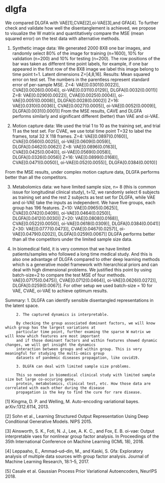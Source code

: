 # dlgfa

We compared DLGFA with VAE[1],CVAE[2],oi-VAE[3],and GFA[4]. To further check and validate how well the disentanglement is achieved, we propose to visualize the W matrix and quantitatively compare the MSE (mean squared error) on the test data with alternative methods. 

1. Synthetic image data: We generated 2000 8X8 one bar images, and randomly select 80% of the image for training (n=1600), 10% for validation (n=200) and 10% for testing (n=200). The row positions of the bar was taken as different time point labels, for example, if one bar appeared in the first row of the 8X8 image we label this image belong to time point t=1. Latent dimensions Z=[4,8,16].
Results: Mean squared error on test set. The numbers in the parentless represent standard error of per-sample MSE. Z=4: VAE[0.0301(0.0022)], CVAE[0.0026(0.0004)], oi-VAE[0.0311(0.0129)], DLGFA[0.0032(0.0011)] 
Z=8: VAE[0.0290(0.0022)], CVAE[0.0025(0.0004)], oi-VAE[0.0051(0.0008)], DLGFA[0.0028(0.0002)] 
Z=16: VAE[0.0310(0.0036)], CVAE[0.0027(0.0005)], oi-VAE[0.0052(0.0009)], DLGFA[0.0031(0.0001)]
From the MSE results, CAVE and DLGFA performs similarly and significant different (better) than VAE and oi-VAE.

2. Motion capture data: We used the trial 1 to 10 as the training set, and trial 11 as the test set.  For CVAE, we use total time point T=32 to label the frames, total 32 X 118 frames.
Z=4: VAE[0.0897(0.0160)], CVAE[0.0560(0.0025)], oi-VAE[0.0609(0.0059)], DLGFA[0.0462(0.0062)] 
Z=8: VAE[0.0896(0.0163)], CVAE[0.0425(0.0040)], oi-VAE[0.0569(0.0058)], DLGFA[0.0326(0.0056)] 
Z=16: VAE[0.0899(0.0168)], CVAE[0.0471(0.0050)], oi-VAE[0.052(0.0055)], DLGFA[0.0384(0.0010)]

From the MSE results, under complex motion capture data, DLGFA performs better than all the competitors. 

3. Metabolomics data:  we have limited sample size, n= 8 (this is common issue for longitudinal clinical study), t=12, we randomly select 6 subjects as training set and the rest 2 subjects as test set for DLGFA, while VAE and oi-VAE take the inputs as independent.  We have five groups, each group has 196 features.
Z=10: VAE[0.0965(0.0625)], CVAE[0.0742(0.0409)], oi-VAE[0.0464(0.0250)], DLGFA[0.0412(0.0030)] 
Z=20: VAE[0.0808(0.0168)], CVAE[0.0522(0.0050)], oi-VAE[0.0618(0.0309)], DLGFA[0.0384(0.0041)]
Z=30: VAE[0.0777(0.0473)], CVAE[0.0467(0.0257)], oi-VAE[0.0479(0.0202)], DLGFA[0.0259(0.0067)] 
DLGFA performs better than all the competitors under the limited sample size data.

4. In biomedical field, it is very common that we have limited patients/samples who followed a long time medical study. And this is also one advantage of DLGFA  compared to other deep learning methods which is a generative model framework with hierarchical priors and can deal with high dimensional problems. We justified this point by using batch-size=2 to compare the test MSE of four methods. 
VAE[0.07175(0.0475)], CVAE[0.0712(0.0464)], oi-VAE[0.0626(0.0272)], DLGFA[0.0259(0.0067)]. For other setup we used batch-size = 10 for VAE, CVAE, oi-VAE to achieve optimum results.

Summary: 1. DLGFA can identify sensible disentangled representations in the latent space.


         2. The captured dynamics is interpretable.
         
         By checking the group associated dominant factors, we will know which group has the largest variations at  
         particular time point, further examing the sparse W matrix we will know which features are most important  
         and if those dominant factors and within features showed dynamic changes, we will get insight the dynamics  
         interaction between groups and within group. This is very meaningful for studying the multi-omics group 
         datasets of pandemic diseases propagation, like covid19.
         
         3. DLGFA can deal with limited sample size problems.
         
         This so needed in biomedical clinical study with limited sample size but large co-occuring gene,  
         protein, metabolomics, clinical test, etc. How those data are correlated with each other during the disease 
         propagation is the key to find the cure for rare disease.





[1] Kingma, D. P. and Welling, M. Auto-encoding variational bayes. arXiv:1312.6114, 2013.

[2] Sohn et al., Learning Structured Output Representation Using Deep Conditional Generative Models. NIPS 2015.

[3] Ainsworth, S. K., Foti, N. J., Lee, A. K. C., and Fox, E. B. oi-vae: Output interpretable vaes for nonlinear group factor analysis. In Proceedings of the 35th International Conference on Machine Learning (ICML 18), 2018.

[4] Leppaaho, E., Ammad–ud–din, M., and Kaski, S. Gfa: Exploratory analysis of multiple data sources with group
factor analysis. Journal of Machine Learning Research, 18:1–5, 2017.

[5] Casale et al. Gaussian Process Prior Variational Autoencoders, NeurIPS 2018.
